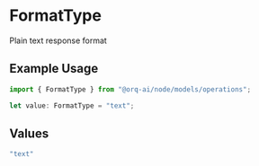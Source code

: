 # FormatType

Plain text response format

## Example Usage

```typescript
import { FormatType } from "@orq-ai/node/models/operations";

let value: FormatType = "text";
```

## Values

```typescript
"text"
```